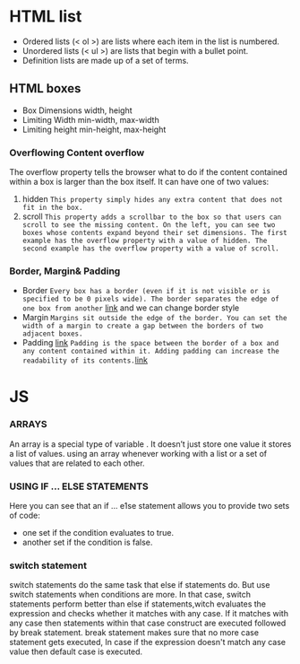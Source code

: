 # HTML list
* Ordered lists (< ol >) are lists where each item in the list is numbered.
* Unordered lists (< ul >) are lists that begin with a bullet point.
* Definition lists are made up of a set of terms.
## HTML boxes
* Box Dimensions width, height
* Limiting Width min-width, max-width
* Limiting height min-height, max-height
### Overflowing Content overflow
The overflow property tells the browser what to do if the content contained within a box is larger than the box itself. It can have one of two values:
1. hidden
``This property simply hides any extra content that does not fit in the box.``
2. scroll
``This property adds a scrollbar to the box so that users can scroll to see the missing content. On the left, you can see two boxes whose contents expand beyond their set dimensions. The first example has the overflow property with a value of hidden. The second example has the overflow property with a value of scroll.``
### Border, Margin& Padding
* Border
``Every box has a border (even if it is not visible or is specified to be 0 pixels wide). The border separates the edge of one box from another`` [link](https://wtf.tw/ref/duckett.pdf) and we can change border style
* Margin
``Margins sit outside the edge of the border. You can set the width of a margin to create a gap between the borders of two adjacent boxes.``
* Padding [link](https://wtf.tw/ref/duckett.pdf)
``Padding is the space between the border of a box and any content contained within it. Adding padding can increase the readability of its contents.``[link](https://wtf.tw/ref/duckett.pdf)
# JS
### ARRAYS
An array is a special type of variable . It doesn’t just store one value it stores a list of values. using an array whenever working  with a list or a set of values that are related to each  other.
### USING IF … ELSE STATEMENTS
Here you can see that an if … e1se statement allows you to provide two sets of code:
* one set if the condition evaluates to true.
* another set if the condition is false.
### switch statement
switch statements do the  same task that else if statements do. But use switch statements when conditions are more. In that case, switch statements perform better than else if  statements,witch evaluates the expression and checks whether it matches with any case. If it matches with any case then statements within that case construct are executed followed by break statement. break statement makes sure that no more case statement gets executed, In case if the expression doesn't match any case value then default case is executed.
